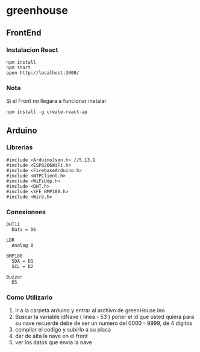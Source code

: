 # greenhouse


## FrontEnd

### Instalacion React 

```
npm install
npm start
open http://localhost:3000/
```

### Nota 
Si el Front no llegara a funcionar instalar
```
npm install -g create-react-ap
```

## Arduino

### Librerias
```
#include <ArduinoJson.h> //5.13.1
#include <ESP8266WiFi.h>
#include <FirebaseArduino.h>
#include <NTPClient.h>
#include <WiFiUdp.h>
#include <DHT.h>
#include <SFE_BMP180.h>
#include <Wire.h>
```

### Conexionees
```
DHT11
  Data = D6 

LDR
  Analog 0

BMP180
  SDA = D1
  SCL = D2

Buzzer
  D5
```
### Como Utilizarlo

1. Ir a la carpeta arduino y entrar al archivo de greenHouse.ino
2. Buscar la variable idNave ( linea - 53 ) poner el id que usted quiera para su nave recuerde debe de ser un numero del 0000 - 9999, de 4 digitos
3. compilar el codigo y subirlo a su placa 
4. dar de alta la nave en el front
5. ver los datos que envia la nave
